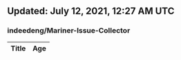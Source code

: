 ## Updated: July 12, 2021, 12:27 AM UTC


### indeedeng/Mariner-Issue-Collector
|**Title**|**Age**|
|:----|:----|